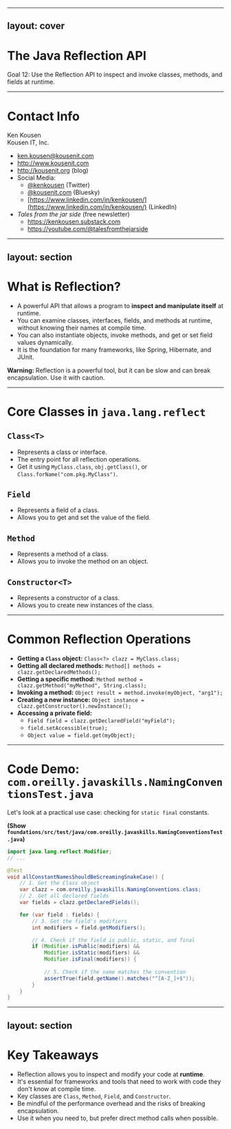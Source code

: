 
---
layout: cover
--- 

# The Java Reflection API

<div class="pt-12">
  <span class="px-2 py-1 rounded">
    Goal 12: Use the Reflection API to inspect and invoke classes, methods, and fields at runtime.
  </span>
</div>

---

# Contact Info

Ken Kousen<br>
Kousen IT, Inc.

- ken.kousen@kousenit.com
- http://www.kousenit.com
- http://kousenit.org (blog)
- Social Media:
  - [@kenkousen](https://twitter.com/kenkousen) (Twitter)
  - [@kousenit.com](https://bsky.app/profile/kousenit.com) (Bluesky)
  - [https://www.linkedin.com/in/kenkousen/](https://www.linkedin.com/in/kenkousen/) (LinkedIn)
- *Tales from the jar side* (free newsletter)
  - https://kenkousen.substack.com
  - https://youtube.com/@talesfromthejarside

---
layout: section
---

# What is Reflection?

<v-clicks>

- A powerful API that allows a program to **inspect and manipulate itself** at runtime.
- You can examine classes, interfaces, fields, and methods at runtime, without knowing their names at compile time.
- You can also instantiate objects, invoke methods, and get or set field values dynamically.
- It is the foundation for many frameworks, like Spring, Hibernate, and JUnit.

</v-clicks>

<div class="mt-8">
<v-click>

**Warning:** Reflection is a powerful tool, but it can be slow and can break encapsulation. Use it with caution.

</v-click>
</div>

---

# Core Classes in `java.lang.reflect`

<div class="grid grid-cols-2 gap-8">

<div>

## **`Class<T>`**
- Represents a class or interface.
- The entry point for all reflection operations.
- Get it using `MyClass.class`, `obj.getClass()`, or `Class.forName("com.pkg.MyClass")`.

## **`Field`**
- Represents a field of a class.
- Allows you to get and set the value of the field.

</div>

<div>

## **`Method`**
- Represents a method of a class.
- Allows you to invoke the method on an object.

## **`Constructor<T>`**
- Represents a constructor of a class.
- Allows you to create new instances of the class.

</div>

</div>

---

# Common Reflection Operations

<v-clicks>

- **Getting a `Class` object:** `Class<?> clazz = MyClass.class;`
- **Getting all declared methods:** `Method[] methods = clazz.getDeclaredMethods();`
- **Getting a specific method:** `Method method = clazz.getMethod("myMethod", String.class);`
- **Invoking a method:** `Object result = method.invoke(myObject, "arg1");`
- **Creating a new instance:** `Object instance = clazz.getConstructor().newInstance();`
- **Accessing a private field:**
  - `Field field = clazz.getDeclaredField("myField");`
  - `field.setAccessible(true);`
  - `Object value = field.get(myObject);`

</v-clicks>

---

# Code Demo: `com.oreilly.javaskills.NamingConventionsTest.java`

Let's look at a practical use case: checking for `static final` constants.

**(Show `foundations/src/test/java/com.oreilly.javaskills.NamingConventionsTest.java`)**

```java
import java.lang.reflect.Modifier;
// ...

@Test
void allConstantNamesShouldBeScreamingSnakeCase() {
    // 1. Get the Class object
    var clazz = com.oreilly.javaskills.NamingConventions.class;
    // 2. Get all declared fields
    var fields = clazz.getDeclaredFields();

    for (var field : fields) {
        // 3. Get the field's modifiers
        int modifiers = field.getModifiers();

        // 4. Check if the field is public, static, and final
        if (Modifier.isPublic(modifiers) && 
            Modifier.isStatic(modifiers) && 
            Modifier.isFinal(modifiers)) {
            
            // 5. Check if the name matches the convention
            assertTrue(field.getName().matches("^[A-Z_]+$"));
        }
    }
}
```

---
layout: section
---

# Key Takeaways

<v-clicks>

- Reflection allows you to inspect and modify your code at **runtime**.
- It's essential for frameworks and tools that need to work with code they don't know at compile time.
- Key classes are `Class`, `Method`, `Field`, and `Constructor`.
- Be mindful of the performance overhead and the risks of breaking encapsulation.
- Use it when you need to, but prefer direct method calls when possible.

</v-clicks>
